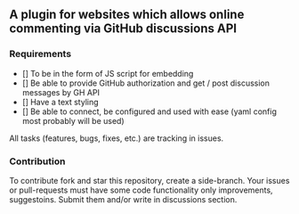 ## A plugin for websites which allows online commenting via GitHub discussions API

### Requirements
- [] To be in the form of JS script for embedding
- [] Be able to provide GitHub authorization and get / post discussion messages by GH API
- [] Have a text styling
- [] Be able to connect, be configured and used with ease (yaml config most probably will be used)

All tasks (features, bugs, fixes, etc.) are tracking in issues.

### Contribution
To contribute fork and star this repository, create a side-branch.
Your issues or pull-requests must have some code functionality only improvements, suggestoins.
Submit them and/or write in discussions section.